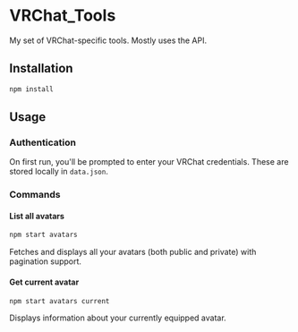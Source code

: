 # VRChat_Tools

My set of VRChat-specific tools. Mostly uses the API.

## Installation

```bash
npm install
```

## Usage

### Authentication

On first run, you'll be prompted to enter your VRChat credentials. These are stored locally in `data.json`.

### Commands

#### List all avatars

```bash
npm start avatars
```

Fetches and displays all your avatars (both public and private) with pagination support.

#### Get current avatar

```bash
npm start avatars current
```

Displays information about your currently equipped avatar.
